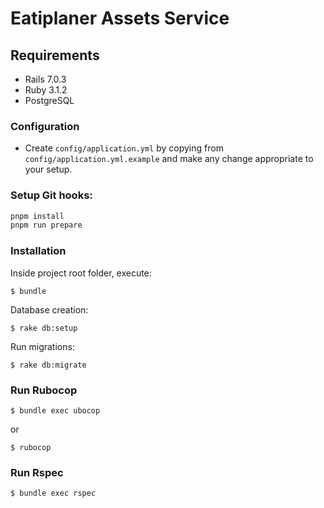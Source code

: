 # Eatiplaner Assets Service

## Requirements

- Rails 7.0.3
- Ruby 3.1.2
- PostgreSQL

### Configuration

- Create `config/application.yml` by copying from `config/application.yml.example` and make any change appropriate to your setup.

### Setup Git hooks:

```bash
pnpm install
pnpm run prepare
```

### Installation

Inside project root folder, execute:

```
$ bundle
```

Database creation:

```
$ rake db:setup
```

Run migrations:

```
$ rake db:migrate
```

### Run Rubocop

```
$ bundle exec ubocop
```

or

```
$ rubocop
```

### Run Rspec

```
$ bundle exec rspec
```
